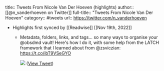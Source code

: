 title:: Tweets From Nicole Van Der Hoeven (highlights)
author:: [[@n_vanderhoeven on Twitter]]
full-title:: "Tweets From Nicole Van Der Hoeven"
category:: #tweets
url:: https://twitter.com/n_vanderhoeven

- Highlights first synced by [[Readwise]] [[Nov 19th, 2022]]
	- Metadata, folders, links, and tags... so many ways to organise your @obsdmd vault! Here's how I do it, with some help from the LATCH framework that I learned about from @zsviczian: https://t.co/ibT9VSeGYO 
	  
	  ![](https://pbs.twimg.com/media/FgvClgyXgAAjkz5.jpg) ([View Tweet](https://twitter.com/n_vanderhoeven/status/1588577246222090240))